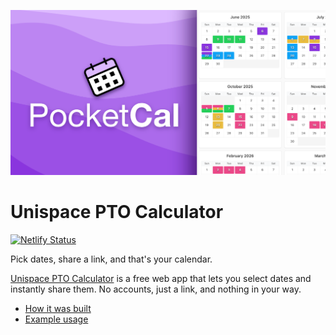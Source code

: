 ![Unispace PTO Calculator cover](/public/og.png)

# Unispace PTO Calculator

[![Netlify Status](https://api.netlify.com/api/v1/badges/17cf6a46-f3e4-4740-92b5-9b3bacb7aa0a/deploy-status)](https://app.netlify.com/projects/pocketcal/deploys)

Pick dates, share a link, and that's your calendar.

[Unispace PTO Calculator](https://pocketcal.com/) is a free web app that lets you select dates and instantly share them. No accounts, just a link, and nothing in your way.

- [How it was built](https://cassidoo.co/post/pocketcal-build-log/)
- [Example usage](https://pocketcal.com/#N4IgziBcIEwAwwKwFo4DZUEYQBoQHMoBtUAOyhADkBTAdzABtqAXZ6gJwAIATAQwE8IeAMZQ4edsSLi4AXRxEA7DkXyimACw5NamJhx7dADgNG1mGGm2XzAZlvb75jeM1yFm5Z90bEB37qIMAZBgQCcIWG6aFaWaLqKDjCJxuIwRu5E6crZumFaMPlqtnD6JZjmiFqYVeZo+pj1dSaNZh6Kfpgd5kbBmL3FfraIahrBY6MRGlEKiFZzamgOS2qK4muryoqqCkZae2ph+keHJmFt6nCdV+YW2ha3EZiYM1ldBl26MAXfurb6MH+fxMgIu9is4OKGgctmhg3Ew0ytjQWmRGkGymGOyIJRMuOKNRw-xGClsMGCZJgxUKRMKPSeRleLyszN0cCS7N0mDS3NksgAvjgyBQAOIAS2YAAkAK4AI04AFVSGKAG4cMDUXAgUSQfQgSSQIjqabaaaVVyIOQCoUgcjQABKvFI3AA9gBbHgCTjCd2yl1anXBfVSTym7GaFoaC6aJ5m0kRWyvFw4FyjfQaCoKKMpi4aZR50ZWDTxDwNTPqFoXb7BauDGGIWwEvH9PmC4XQACyLvY1E47Cdro9fEEAagDmDhuNsaZY1NVI8w0cJKIxZTJZX4lTWfz4crbJycHDcCex9bNrtIAAytLhAALTgABx7rH43pdDG7Qm1UC0E6NeZTcMTRjW57h6bQqzCGsoLqTo0GXJAQUQKs4DSVD9wMQ8viSQFWwFIA)

